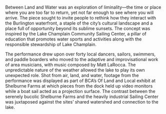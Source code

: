Between Land and Water was an exploration of liminality—the time or place where you are too far to return, yet not far enough to see where you will arrive. The piece sought to invite people to rethink how they interact with the Burlington waterfront, a staple of the city’s cultural landscape and a place full of opportunity beyond its sublime sunsets. The concept was inspired by the Lake Champlain Community Sailing Center, a pillar of education that promotes water sports and activities along with the responsible stewardship of Lake Champlain. 

The performance drew upon over forty local dancers, sailors, swimmers, and paddle boarders who moved to the adaptive and improvisational work of area musicians, with music composed by Matt LaRocca. The unpredictable nature of the weather allowed the lake to play its own unexpected role. Shot from air, land, and water, footage from the performance was displayed as part of BCA’s Of Land and Local exhibit at Shelburne Farms at which pieces from the dock held up video monitors while a boat sail acted as a projection surface. The contrast between the serenely bucolic Shelburne Farms and the heavily industrial Sailing Center was juxtaposed against the sites’ shared watershed and connection to the lake.